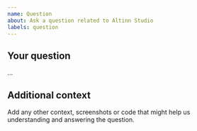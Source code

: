```yaml
---
name: Question
about: Ask a question related to Altinn Studio
labels: question
---
```


## Your question
...

## Additional context
Add any other context, screenshots or code that might help us understanding and answering the question.
